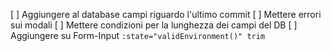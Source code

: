 [ ] Aggiungere al database campi riguardo l'ultimo commit
[ ] Mettere errori sui modali
[ ] Mettere condizioni per la lunghezza dei campi del DB
[ ] Aggiungere su Form-Input `:state="validEnvironment()" trim`